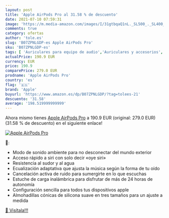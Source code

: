 ```yaml
---
layout: post
title: 'Apple AirPods Pro al 31.58 % de descuento'
date: 2021-07-10 07:59:31
image: 'https://m.media-amazon.com/images/I/31gtbqaQ1nL._SL500_._SL400_.jpg'
comments: true
category: ofertas
author: 'tole.es'
slug: 'B07ZPNLGDP-es Apple AirPods Pro'
sku: 'B07ZPNLGDP-es'
tags: [ 'Auriculares para equipo de audio','Auriculares y accesorios','Electrónica','apple', ]
actualPrice: 190.9 EUR
currency: EUR
price: 190.9
comparePrice: 279.0 EUR
prodname: 'Apple AirPods Pro'
country: 'es'
flag: '🇪🇸'
brand: 'Apple'
buyurl: 'https://www.amazon.es/dp/B07ZPNLGDP/?tag=tolees-21'
descuento: '31.58'
average: '198.519999999999'
---
```


Ahora mismo tienes [Apple AirPods Pro](https://www.amazon.es/dp/B07ZPNLGDP/?tag=tolees-21) a 190.9 EUR (original: 279.0 EUR) (31.58 %  de descuento) en el siguiente enlace!

[![Apple AirPods Pro](https://m.media-amazon.com/images/I/31gtbqaQ1nL._SL500_._SL400_.jpg)](https://www.amazon.es/dp/B07ZPNLGDP/?tag=tolees-21)

🔎:

- Modo de sonido ambiente para no desconectar del mundo exterior
- Acceso rápido a siri con solo decir «oye siri»
- Resistencia al sudor y al agua
- Ecualización adaptativa que ajusta la música según la forma de tu oído
- Cancelación activa de ruido para sumergirte en lo que escuchas
- Estuche de carga inalámbrica para disfrutar de más de 24 horas de autonomía
- Configuración sencilla para todos tus dispositivos apple
- Almohadillas cónicas de silicona suave en tres tamaños para un ajuste a medida

[🛒 Visítala!!!](https://www.amazon.es/dp/B07ZPNLGDP/?tag=tolees-21)
